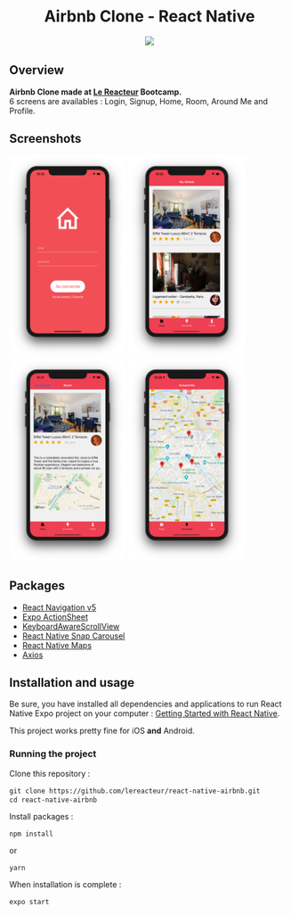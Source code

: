<h1 align="center">
	Airbnb Clone - React Native
</h1>

<p align="center">
	<img src="https://github.com/Cebri63/react-native-airbnb/blob/master/preview/kapture.gif" width="800">
</p>

## Overview

**Airbnb Clone made at [Le Reacteur](https://www.lereacteur.io/) Bootcamp.**  
6 screens are availables : Login, Signup, Home, Room, Around Me and Profile.

## Screenshots

<img
		width="210"
		alt="Capture 1"
		src="https://github.com/Cebri63/react-native-airbnb/blob/master/preview/login.png">
<img
		width="210"
		alt="Capture 2"
		src="https://github.com/Cebri63/react-native-airbnb/blob/master/preview/home.png">
<img
		width="210"
		alt="Capture 3"
		src="https://github.com/Cebri63/react-native-airbnb/blob/master/preview/room.png">
<img
		width="210"
		alt="Capture 4"
		src="https://github.com/Cebri63/react-native-airbnb/blob/master/preview/aroundme.png">

## Packages

- [React Navigation v5](https://reactnavigation.org/)
- [Expo ActionSheet](https://github.com/expo/react-native-action-sheet)
- [KeyboardAwareScrollView](https://github.com/APSL/react-native-keyboard-aware-scroll-view)
- [React Native Snap Carousel](https://github.com/archriss/react-native-snap-carousel)
- [React Native Maps](https://github.com/react-native-community/react-native-maps)
- [Axios](https://github.com/axios/axios)

## Installation and usage

Be sure, you have installed all dependencies and applications to run React Native Expo project on your computer : [Getting Started with React Native](https://facebook.github.io/react-native/docs/getting-started).

This project works pretty fine for iOS **and** Android.

### Running the project

Clone this repository :

```
git clone https://github.com/lereacteur/react-native-airbnb.git
cd react-native-airbnb
```

Install packages :

```
npm install
```

or

```
yarn
```

When installation is complete :

```bash
expo start
```
